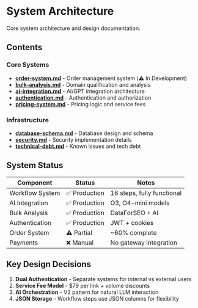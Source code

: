 # System Architecture

Core system architecture and design documentation.

## Contents

### Core Systems
- **[order-system.md](order-system.md)** - Order management system (⚠️ In Development)
- **[bulk-analysis.md](bulk-analysis.md)** - Domain qualification and analysis
- **[ai-integration.md](ai-integration.md)** - AI/GPT integration architecture
- **[authentication.md](authentication.md)** - Authentication and authorization
- **[pricing-system.md](pricing-system.md)** - Pricing logic and service fees

### Infrastructure
- **[database-schema.md](database-schema.md)** - Database design and schema
- **[security.md](security.md)** - Security implementation details
- **[technical-debt.md](technical-debt.md)** - Known issues and tech debt

## System Status

| Component | Status | Notes |
|-----------|--------|-------|
| Workflow System | ✅ Production | 16 steps, fully functional |
| AI Integration | ✅ Production | O3, O4-mini models |
| Bulk Analysis | ✅ Production | DataForSEO + AI |
| Authentication | ✅ Production | JWT + cookies |
| Order System | ⚠️ Partial | ~60% complete |
| Payments | ❌ Manual | No gateway integration |

## Key Design Decisions

1. **Dual Authentication** - Separate systems for internal vs external users
2. **Service Fee Model** - $79 per link + volume discounts
3. **AI Orchestration** - V2 pattern for natural LLM interaction
4. **JSON Storage** - Workflow steps use JSON columns for flexibility